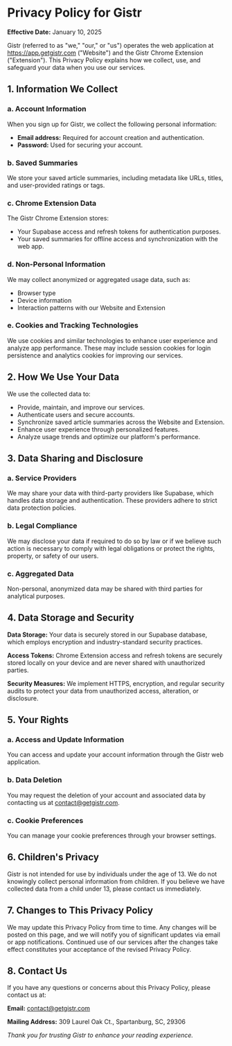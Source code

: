 # Privacy Policy for Gistr

**Effective Date:** January 10, 2025

Gistr (referred to as "we," "our," or "us") operates the web application at https://app.getgistr.com ("Website") and the Gistr Chrome Extension ("Extension"). This Privacy Policy explains how we collect, use, and safeguard your data when you use our services.

## 1. Information We Collect

### a. Account Information

When you sign up for Gistr, we collect the following personal information:

- **Email address:** Required for account creation and authentication.
- **Password:** Used for securing your account.

### b. Saved Summaries

We store your saved article summaries, including metadata like URLs, titles, and user-provided ratings or tags.

### c. Chrome Extension Data

The Gistr Chrome Extension stores:

- Your Supabase access and refresh tokens for authentication purposes.
- Your saved summaries for offline access and synchronization with the web app.

### d. Non-Personal Information

We may collect anonymized or aggregated usage data, such as:

- Browser type
- Device information
- Interaction patterns with our Website and Extension

### e. Cookies and Tracking Technologies

We use cookies and similar technologies to enhance user experience and analyze app performance. These may include session cookies for login persistence and analytics cookies for improving our services.

## 2. How We Use Your Data

We use the collected data to:

- Provide, maintain, and improve our services.
- Authenticate users and secure accounts.
- Synchronize saved article summaries across the Website and Extension.
- Enhance user experience through personalized features.
- Analyze usage trends and optimize our platform's performance.

## 3. Data Sharing and Disclosure

### a. Service Providers

We may share your data with third-party providers like Supabase, which handles data storage and authentication. These providers adhere to strict data protection policies.

### b. Legal Compliance

We may disclose your data if required to do so by law or if we believe such action is necessary to comply with legal obligations or protect the rights, property, or safety of our users.

### c. Aggregated Data

Non-personal, anonymized data may be shared with third parties for analytical purposes.

## 4. Data Storage and Security

**Data Storage:** Your data is securely stored in our Supabase database, which employs encryption and industry-standard security practices.

**Access Tokens:** Chrome Extension access and refresh tokens are securely stored locally on your device and are never shared with unauthorized parties.

**Security Measures:** We implement HTTPS, encryption, and regular security audits to protect your data from unauthorized access, alteration, or disclosure.

## 5. Your Rights

### a. Access and Update Information

You can access and update your account information through the Gistr web application.

### b. Data Deletion

You may request the deletion of your account and associated data by contacting us at contact@getgistr.com.

### c. Cookie Preferences

You can manage your cookie preferences through your browser settings.

## 6. Children's Privacy

Gistr is not intended for use by individuals under the age of 13. We do not knowingly collect personal information from children. If you believe we have collected data from a child under 13, please contact us immediately.

## 7. Changes to This Privacy Policy

We may update this Privacy Policy from time to time. Any changes will be posted on this page, and we will notify you of significant updates via email or app notifications. Continued use of our services after the changes take effect constitutes your acceptance of the revised Privacy Policy.

## 8. Contact Us

If you have any questions or concerns about this Privacy Policy, please contact us at:

**Email:** contact@getgistr.com

**Mailing Address:** 309 Laurel Oak Ct., Spartanburg, SC, 29306

_Thank you for trusting Gistr to enhance your reading experience._
